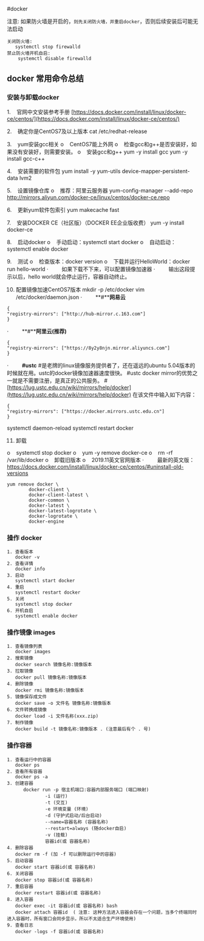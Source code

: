 #docker 

 注意: 如果防火墙是开启的，`则先关闭防火墙，并重启docker`，否则后续安装后可能无法启动 
 ```
 关闭防火墙:
	systemctl stop firewalld
 禁止防火墙开机自启: 
	 systemctl disable firewalld
```

## docker 常用命令总结

### 安装与卸载docker
1.    官网中文安装参考手册
[https://docs.docker.com/install/linux/docker-ce/centos/](https://docs.docker.com/install/linux/docker-ce/centos/)

2.    确定你是CentOS7及以上版本
cat /etc/redhat-release

3.    yum安装gcc相关
o    CentOS7能上外网
o    检查gcc和g++是否安装好，如果没有安装好，则需要安装。
o    安装gcc和g++
yum -y install gcc
yum -y install gcc-c++

4.    安装需要的软件包
yum install -y yum-utils device-mapper-persistent-data lvm2

5.    设置镜像仓库
o    推荐：阿里云服务器
yum-config-manager --add-repo http://mirrors.aliyun.com/docker-ce/linux/centos/docker-ce.repo

6.    更新yum软件包索引
yum makecache fast

7.    安装DOCKER CE（社区版）（DOCKER EE企业版收费）
yum -y install docker-ce

8.    启动docker
o    手动启动：systemctl start docker
o    自动启动：systemctl enable docker 

9.    测试
o    检查版本：docker version
o    下载并运行HelloWorld：docker run hello-world
·         如果下载不下来，可以配置镜像加速器
·         输出这段提示以后，hello world就会停止运行，容器自动终止。

10. 配置镜像加速CentOS7版本
mkdir -p /etc/docker
vim  /etc/docker/daemon.json
·         **#****网易云**
```
{
"registry-mirrors": ["http://hub-mirror.c.163.com"]
}
```

·         **#****阿里云(推荐)**
```
{
"registry-mirrors": ["https://8y2y8njn.mirror.aliyuncs.com"]
}
```

·         **#ustc**
#是老牌的linux镜像服务提供者了，还在遥远的ubuntu 5.04版本的时候就在用。ustc的docker镜像加速器速度很快。
#ustc docker mirror的优势之一就是不需要注册，是真正的公共服务。
#[https://lug.ustc.edu.cn/wiki/mirrors/help/docker](https://lug.ustc.edu.cn/wiki/mirrors/help/docker)
在该文件中输入如下内容：
```
{  
"registry-mirrors": ["https://docker.mirrors.ustc.edu.cn"]  
}
```
systemctl daemon-reload
systemctl restart docker

11. 卸载

o    systemctl stop docker
o    yum -y remove docker-ce
o    rm -rf /var/lib/docker
o    卸载旧版本
o    2019.11英文官网版本
·         最新的英文版：https://docs.docker.com/install/linux/docker-ce/centos/#uninstall-old-versions
```
yum remove docker \
		docker-client \
		docker-client-latest \
		docker-common \
		docker-latest \
		docker-latest-logrotate \
		docker-logrotate \
		docker-engine
```




### 操作 docker
```docker
1. 查看版本
   docker -v 
2. 查看详情
   docker info 
3. 启动
   systemctl start docker 
4. 重启
   systemctl restart docker 
5. 关闭
   systemctl stop docker 
6. 开机自启
   systemctl enable docker 
```


### 操作镜像 images
```images
1. 查看镜像列表
   docker images 
2. 搜索镜像
   docker search 镜像名称:镜像版本 
3. 拉取镜像
   docker pull 镜像名称:镜像版本
4. 删除镜像
   docker rmi 镜像名称:镜像版本
5. 镜像保存成文件
   docker save -o 文件名 镜像名称:镜像版本
6. 文件转换成镜像
   docker load -i 文件名称(xxx.zip)
7. 制作镜像 
   docker build -t 镜像名称:镜像版本 . (注意最后有个 . 号)
```


### 操作容器

```
1. 查看运行中的容器
   docker ps
2. 查看所有容器
   docker ps -a
3. 创建容器
      docker run -p 宿主机端口:容器内部服务端口 (端口映射)
			  -i (运行)
			  -t (交互)
			  -e 环境变量 (环境)
			  -d (守护式启动/后台启动)
			  --name=容器名称 (容器名称)
			  --restart=always (随docker自启)
			  -v (挂载)
			  容器id(或 容器名称)
4. 删除容器
   docker rm -f (加 -f 可以删除运行中的容器)
5. 启动容器
   docker start 容器id(或 容器名称)
6. 关闭容器
   docker stop 容器id(或 容器名称)
7. 重启容器
   docker restart 容器id(或 容器名称)
8. 进入容器
   docker exec -it 容器id(或 容器名称) bash
   docker attach 容器id  ( 注意: 这种方法进入容器会存在一个问题，当多个终端同时进入容器时，所有窗口会同步显示，所以不太适合生产环境使用)
9. 查看日志
   docker -logs -f 容器id(或 容器名称)
```

